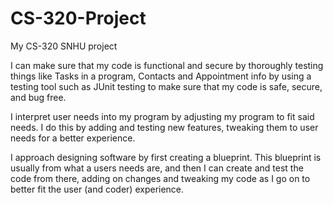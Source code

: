 # CS-320-Project
My CS-320 SNHU project

I can make sure that my code is functional and secure by thoroughly testing things like Tasks in a program, Contacts and Appointment info by using a testing tool such as JUnit testing to make sure that my code is safe, secure, and bug free.

I interpret user needs into my program by adjusting my program to fit said needs. I do this by adding and testing new features, tweaking them to user needs for a better experience.

I approach designing software by first creating a blueprint. This blueprint is usually from what a users needs are, and then I can create and test the code from there, adding on changes and tweaking my code as I go on to better fit the user (and coder) experience.

